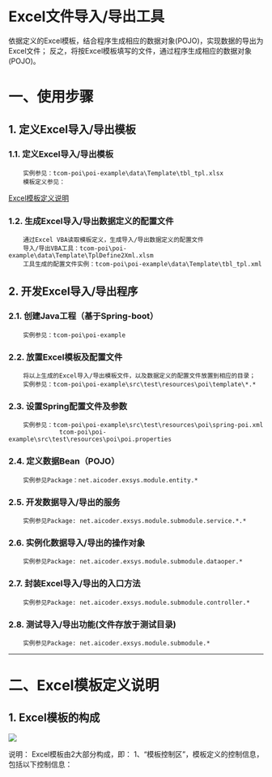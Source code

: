 # Excel文件导入/导出工具
依据定义的Excel模板，结合程序生成相应的数据对象(POJO)，实现数据的导出为Excel文件；
反之，将按Excel模板填写的文件，通过程序生成相应的数据对象(POJO)。
 
# 一、使用步骤
## 1. 定义Excel导入/导出模板
### 1.1. 定义Excel导入/导出模板
        实例参见：tcom-poi\poi-example\data\Template\tbl_tpl.xlsx
        模板定义参见：
   [Excel模板定义说明](https://github.com/ai-coders/tcom-poi/blob/master/README.md#二excel模板定义说明)        
### 1.2. 生成Excel导入/导出数据定义的配置文件
        通过Excel VBA读取模板定义，生成导入/导出数据定义的配置文件
        导入/导出VBA工具：tcom-poi\poi-example\data\Template\TplDefine2Xml.xlsm
        工具生成的配置文件实例：tcom-poi\poi-example\data\Template\tbl_tpl.xml

## 2. 开发Excel导入/导出程序
### 2.1. 创建Java工程（基于Spring-boot）
        实例参见：tcom-poi\poi-example
### 2.2. 放置Excel模板及配置文件
        将以上生成的Excel导入/导出模板文件，以及数据定义的配置文件放置到相应的目录；
        实例参见：tcom-poi\poi-example\src\test\resources\poi\template\*.*
### 2.3. 设置Spring配置文件及参数
        实例参见：tcom-poi\poi-example\src\test\resources\poi\spring-poi.xml
                  tcom-poi\poi-example\src\test\resources\poi\poi.properties
### 2.4. 定义数据Bean（POJO）
        实例参见Package：net.aicoder.exsys.module.entity.*
### 2.5. 开发数据导入/导出的服务
        实例参见Package: net.aicoder.exsys.module.submodule.service.*.*
### 2.6. 实例化数据导入/导出的操作对象
        实例参见Package: net.aicoder.exsys.module.submodule.dataoper.*
### 2.7. 封装Excel导入/导出的入口方法
        实例参见Package: net.aicoder.exsys.module.submodule.controller.*
### 2.8. 测试导入/导出功能(文件存放于测试目录)
        实例参见Package: net.aicoder.exsys.module.submodule.*

----------
# 二、Excel模板定义说明
## 1. Excel模板的构成
![](~/Excel_Tpl.jpg)

说明：
Excel模板由2大部分构成，即：
1、“模板控制区”，模板定义的控制信息，包括以下控制信息：

